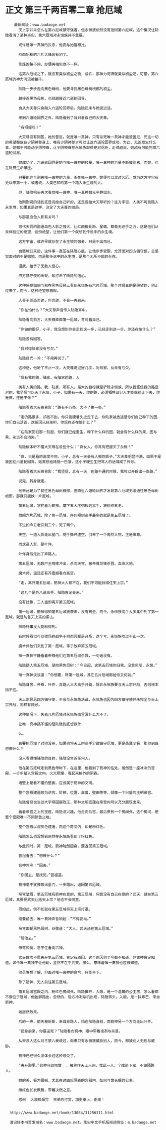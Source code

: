 # 正文 第三千两百零二章 抢厄域
        最新网址：www.badaoge.net
          天上宗并未怎么在第六厄域镇守强者，但永恒族依然没有抢回第六厄域，这个情况让陆隐看清了某种事实，第六厄域对永恒族并不重要。
      
          或许是唯一真神的执念，他要与始祖相比。
      
          然而始祖的六片大陆皆有初尘。
      
          修炼的路不同，即便再相似也不一样。
      
          这第六厄域之下，就没有类似初尘之物，或许，那神力河流就类似初尘吧，可惜，第六厄域的神力河流被抽干。
      
          陆隐一步步走向黑色母树，他要寻找黑色母树根部的初尘。
      
          越接近黑色母树，也就越接近六道轮回界。
      
          自从大天尊只身融入六道轮回界后，陆隐还未与她说过话。
      
          来到六道轮回界之外，陆隐看到了背对着自己的大天尊。
      
          “有把握吗？”
      
          大天尊没有回答，她的苦厄，就是唯一真神，只有杀死唯一真神才能渡苦厄，而这一切的希望都放在少阴神尊身上，唯有少阴神尊才可以让这六道轮回界成功，为此，无论发生什么事，她都不可能动少阴神尊，让少阴神尊在永恒族取得绝对信任，走得越高，她越有可能完成六道轮回界。
      
          她成功了，六道轮回界是她与唯一真神的较量，唯一真神的力量不断被剥离，而她，也在耗费生命镇压。
      
          只要能完全剥离唯一真神的力量，杀死唯一真神，她便可以渡过苦厄，成为这方宇宙有史以来第一个，或者说，人类已知的第一个踏入永生境的人。
      
          但，陆隐抬头再次看向唯一真神，唯一真神目光平静如水。
      
          他刚刚说的话到底是说给自己听的，还是说给大天尊听的？这方宇宙，人类不可能踏入永生境，如果真是这样，注定了大天尊的结局。
      
          与那道血色人影有关吗？
      
          取代天罚的那道血色人影之强大，让红颜梅比斯，星蟾，都毫无还手之力，这是他们从未体验过的绝望，这份绝望，让他们第一个就想到传说中的永生境。
      
          这方宇宙，或许早就存在了永生境的强者，只是不出而已。
      
          自蜃域归来后，这件事一直压在陆隐心底，让他步步受限，尤其面对四方镇守使，总感觉面对的不是始境，而是那传说中的永生境，是那个无所不能的存在。
      
          诏武，给予了无数人信心。
      
          四方镇守使的出现，却打击了陆隐的信心。
      
          这种感觉如同当初在黑色母树上看到永恒族有六片厄域，那个时候真的是绝望的，他走过来了，而今，这种绝望感再现。
      
          人善于创造奇迹，但奇迹，不会一再到来。
      
          “你在怕什么？”大天尊声音传入陆隐耳中。
      
          陆隐看向前方，大天尊直面第一厄域，背对着自己。
      
          “你做的很好，小子，我没想到你会走到这一步，已经走到这一步，你还在怕什么？”
      
          陆隐没有回答。
      
          “我对你陆家没有亏欠。”
      
          陆隐目光一冷：“不用再说了。”
      
          这种话，他听了不止一次，大天尊说过好几次，对陆家，从未有亏欠。
      
          “我有我的路，陆家，有陆家的路，人
      
          类有人类的路，我，陆家，所有人，最大的目标就是铲除永恒族，所以我坚信我的路是对的，我坚信可以灭了永恒，小子，如果有一天，你的路，必须牺牲部分人才能继续走下去，你是做，还是不做？”
      
          陆隐看着大天尊背影：“路有千万条，大不了换一条。”
      
          “走的路很多，却找不到，你只能硬着头皮走下去，你陆家被放逐是你们自己种下的因，你们自己活该，这份因已经承担，你现在还在怕什么？”
      
          “在陆家回归那一刻起，你们就已经重生，种下什么样的因，就会有什么样的果，因与果，永远不会消失。”
      
          陆隐根本听不懂大天尊在说些什么：“疯女人，你真有把握灭了永恒？”
      
          “疯，只是看的高度不同，小子，总有一天会有人喊你疯子。”大天尊明显不满，如果不是被困在六道轮回界，她真想给陆隐一巴掌，这小子硬生生把骂人的话喊成了外号。
      
          陆隐看着大天尊背影：“我坚信，总有一天，在路不通的时候，我可以开辟出一条路。”
      
          说完，转身就走。
      
          他来此是为了前往黑色母树根部，但临近六道轮回界才发现第六厄域无法通往黑色母树根部，那就只能换一片厄域。
      
          第五厄域，掌舵者为箭神，麾下五大序列规则高手，被称作五老。
      
          放眼六片厄域，除了第一厄域，序列规则高手最多的就是第五厄域了。
      
          不过如今五老只剩三个，死了两个。
      
          天空，一道人影走出星门，随手撕开虚空，引来了一个庞然大物，正是帝尊。
      
          而这道人影，是叶仵。
      
          叶仵身后走出了弃路人。
      
          第五厄域，无数尸王咆哮冲出，杀向天穹，被帝尊剑锋杀戮，血染大地。
      
          魔术师，温还还有芥震撼看向高空。
      
          “走，离开第五厄域，箭神大人都不在，我们不可能挡得住天上宗。”
      
          “这几个是外八道高手，陆隐肯定会来。”
      
          没有犹豫，三人当即离开第五厄域。
      
          第一厄域，箭神得知第五厄域被袭击，没有离去，而今，永恒族高手大多集中到了第一厄域，就是防备天上宗的袭击。
      
          陆隐行事没人能料得到。
      
          有时候看似可以收场的战争于他而言却是开场，这个亏，永恒族吃过不止一次。
      
          魔术师他们来到了第一厄域，等于放弃第五厄域。
      
          唯一真神平静看着帝尊他们在第五厄域杀戮，一句话没有。
      
          陆隐踏入第五厄域，望向黑色母树：“今日起，这第五厄域也归我，没意见吧，永恒。”
      
          唯一真神淡淡道：“你想要，除第一厄域，其它五片厄域都给你又何妨。”
      
          陆隐身旁，帝尊，叶仵，弃路人三大高手开路，除非永恒族要与天上宗开战，否则根本挡不住。
      
          天上宗顾忌四方镇守使，不会与永恒族决战，永恒族也因为四方镇守使并未完全与天上宗开战，同样有顾忌。
      
          这种情况下，失去几片厄域对永恒族而言没什么大不了。
      
          让唯一真神搞不懂的是陆隐到底想做什
      
          么。
      
          真要抢厄域？对他没用，如果他将天上宗高手分散镇守厄域，更是愚蠢至极，那他到底想做什么？
      
          没人看得懂陆隐的目的，陆隐没告诉任何人。
      
          他在第五厄域走到黑色母树下，在这里，他看到了箭神的住处，居然是一座冰冷的宫殿，一步步踏入宫殿之内，火光照耀，看起来格外的阴森。
      
          墙壁上是看不懂的壁画，应该属于箭神的文明。
      
          整个宫殿建造颇为讲究，阶梯，位置，高度，壁画等等，就像一个兴盛的王朝帝宫。
      
          陆隐曾经也当过大宇帝国摄政王，那种文明底蕴在帝宫内可以充分展现出来。
      
          看着帝宫之上的宝座，陆隐没兴趣，他走向后宫，最后来到一个房间外，这个房间，是整个宫殿唯一不同颜色之地。
      
          整个宫殿以深灰色建造，而这个房间内，却是粉红色。
      
          陆隐怎么也没想到居然在永恒族看到了粉红色。
      
          与此同时，第一厄域，箭神陡然起身，要返回第五厄域。
      
          昔祖看去：“想做什么？”
      
          箭神冷冽：“回去。”
      
          “你回去，是找死。”昔祖道。
      
          箭神毫不犹豫取出星门，一步踏出，返回第五厄域。
      
          帝穹皱眉，第五厄域有箭神在意的，第三厄域，何尝没有自己在意的？武天，就在第三厄域，真要把武天让给天上宗？他也不会同意。
      
          既如此，倒不如就在第五厄域将天上宗打退。
      
          刚要前去，唯一真神声音响起：“不得妄动。”
      
          帝穹面朝黑色母树，恭敬道：“大人，武天还在第三厄域。”
      
          “随他去。”
      
          帝穹惊愕，忍不住看向古神。
      
          武天数次不愿离开第三厄域，肯定有原因，这个原因他至今都不知道，但古神肯定知道，如今唯一真神不让他动，显然不在乎武天，那么，意味着唯一真神也应该知道。
      
          他尽管想了解，但面对唯一真神的命令，只能坐下。
      
          除了箭神，无人前往第五厄域。
      
          第五厄域宫殿之内，粉红色房间外，陆隐推开，入眼，是一个温馨的公主房，怎么看都不像位于厄域，他抬脚踏出，忽然的，后方冷冽杀机出现，陆隐转头，入眼，是一抹寒芒，来自箭神。
      
          她居然敢来。
      
          乓的一声，箭矢被斩断，来自弃路人，挡在陆隐身前，而箭神另一个方向走出叶仵。
      
          “孤身前来，你要送死？”陆隐看向箭神，眼中带着凌冽与杀意。
      
          从来没人这么对三擎六昊说过，向来只有永恒族威胁别人，而今，却被别人无视与威胁。
      
          箭神已经很久没体会过这种感受了。
      
          “离开那里。”箭神容颜倾世  ，被称作天上人间，惟此一人，宁成箭下鬼，不做陌路人。
      
          她的美，极为震撼，尤其在这幽暗阴森的宫殿内，如同与世长眠的公主。
      
          绯红色长发飘舞，带着决然之意。
      
          感谢  大漠孤烟完  兄弟的打赏，加更奉上，谢谢！
      
      
      http://www.badaoge.net/book/13084/31256311.html
      
      请记住本书首发域名：www.badaoge.net。笔尖中文手机版阅读网址：m.badaoge.net